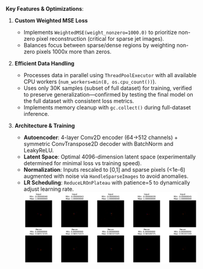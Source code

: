**Key Features & Optimizations**:

1. **Custom Weighted MSE Loss**  
   - Implements `WeightedMSE(weight_nonzero=1000.0)` to prioritize non-zero pixel reconstruction (critical for sparse jet images).  
   - Balances focus between sparse/dense regions by weighting non-zero pixels 1000x more than zeros.

2. **Efficient Data Handling**  
   - Processes data in parallel using `ThreadPoolExecutor` with all available CPU workers (`num_workers=min(8, os.cpu_count())`).  
   - Uses only 30K samples (subset of full dataset) for training, verified to preserve generalization—confirmed by testing the final model on the full dataset with consistent loss metrics.  
   - Implements memory cleanup with `gc.collect()` during full-dataset inference.

3. **Architecture & Training**  
   - **Autoencoder**: 4-layer Conv2D encoder (64→512 channels) + symmetric ConvTranspose2D decoder with BatchNorm and LeakyReLU.  
   - **Latent Space**: Optimal 4096-dimension latent space (experimentally determined for minimal loss vs training speed).  
   - **Normalization**: Inputs rescaled to [0,1] and sparse pixels (<1e-6) augmented with noise via `HandleSparseImages` to avoid anomalies.  
   - **LR Scheduling**: `ReduceLROnPlateau` with patience=5 to dynamically adjust learning rate.
     ![reconstructions_epoch_77.png](https://github.com/Abdelrahman10101/Genie/blob/main/Autoencoder%20of%20the%20quarkgluon%20events/reconstructions_epoch_77.png)
